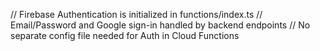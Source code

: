 // Firebase Authentication is initialized in functions/index.ts
// Email/Password and Google sign-in handled by backend endpoints
// No separate config file needed for Auth in Cloud Functions
